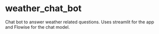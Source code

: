 # weather_chat_bot
Chat bot to answer weather related questions. Uses streamlit for the app and Flowise for the chat model.
